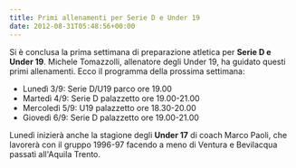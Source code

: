 ```yaml
---
title: Primi allenamenti per Serie D e Under 19
date: 2012-08-31T05:48:56+00:00
---
```

Si è conclusa la prima settimana di preparazione atletica per **Serie D e Under 19**. Michele Tomazzolli, allenatore degli Under 19, ha guidato questi primi allenamenti. Ecco il programma della prossima settimana:
* Lunedì 3/9: Serie D/U19 parco ore 19.00
* Martedì 4/9: Serie D palazzetto ore 19.00-21.00
* Mercoledì 5/9: U19 palazzetto ore 18.30-20.00
* Giovedì 6/9: Serie D palazzetto ore 19.00-21.00

Lunedì inizierà anche la stagione degli **Under 17** di coach Marco Paoli, che lavorerà con il gruppo 1996-97 facendo a meno di Ventura e Bevilacqua passati all'Aquila Trento.